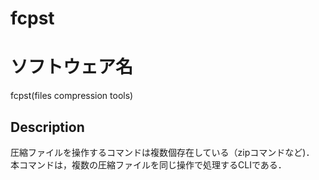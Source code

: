 # fcpst

# ソフトウェア名
fcpst(files compression tools)

## Description
圧縮ファイルを操作するコマンドは複数個存在している（zipコマンドなど)．  
本コマンドは，複数の圧縮ファイルを同じ操作で処理するCLIである．  
